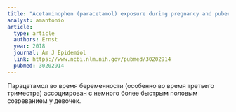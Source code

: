 ```yaml
---
title: "Acetaminophen (paracetamol) exposure during pregnancy and pubertal development in boys and girls from a nationwide puberty cohort"
analyst: amantonio
article:
  type: article
  authors: Ernst
  year: 2018
  journal: Am J Epidemiol
  link: https://www.ncbi.nlm.nih.gov/pubmed/30202914
  pubmed: 30202914
---
```


Парацетамол во время беременности (особенно во время третьего триместра) ассоциирован с немного более быстрым половым созреванием у девочек.
